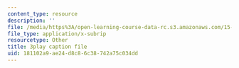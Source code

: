 ```yaml
---
content_type: resource
description: ''
file: /media/https%3A/open-learning-course-data-rc.s3.amazonaws.com/15-071-the-analytics-edge-spring-2017/181102a9ae24d8c86c38742a75c034dd_jcvxkX2V-SM.srt
file_type: application/x-subrip
resourcetype: Other
title: 3play caption file
uid: 181102a9-ae24-d8c8-6c38-742a75c034dd
---
```

